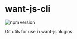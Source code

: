 # want-js-cli

![npm version](https://img.shields.io/npm/v/want-js-cli?style=flat-square)

Git utils for use in want-js plugins
